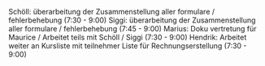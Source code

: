Schöll: überarbeitung der Zusammenstellung aller formulare / fehlerbehebung (7:30 - 9:00)
Siggi: überarbeitung der Zusammenstellung aller formulare / fehlerbehebung (7:45 - 9:00)
Marius: Doku vertretung für Maurice / Arbeitet teils mit Schöll / Siggi (7:30 - 9:00)
Hendrik: Arbeitet weiter an Kursliste mit teilnehmer Liste für Rechnungserstellung (7:30 - 9:00) 